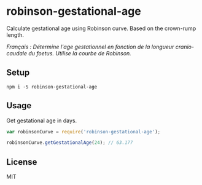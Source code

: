 # robinson-gestational-age

Calculate gestational age using Robinson curve. Based on the crown-rump length.

*Français : Détermine l'age gestationnel en fonction de la longueur cranio-caudale du foetus. Utilise la courbe de Robinson.*

## Setup

```shell
npm i -S robinson-gestational-age
```

## Usage

Get gestational age in days.

```javascript
var robinsonCurve = require('robinson-gestational-age');

robinsonCurve.getGestationalAge(24); // 63.177
```

## License

MIT
